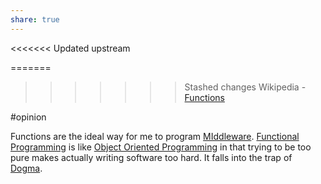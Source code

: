 ```yaml
---
share: true
---
```




<<<<<<< Updated upstream

=======
>>>>>>> Stashed changes
Wikipedia - [Functions](https://en.wikipedia.org/wiki/Function_(computer_programming)#:~:text=In%20computer%20programming%2C%20a%20function,particular%20task%20should%20be%20performed.)

 #opinion

Functions are the ideal way for me to program [MIddleware](MIddleware.md). [Functional Programming](Functional%20Programming.md) is like [Object Oriented Programming](Object%20Oriented%20Programming.md) in that trying to be too pure makes actually writing software too hard. It falls into the trap of [Dogma](Dogma.md).
